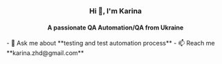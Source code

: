 <h3 align="center">Hi 👋, I'm Karina</h1>
<h4 align="center">A passionate QA Automation/QA from Ukraine</h3>
- 💬 Ask me about **testing and test automation process**
- 📫 Reach me **karina.zhd@gmail.com**
<h4 align="center">
<!--
**karusya/karusya** is a ✨ _special_ ✨ repository because its `README.md` (this file) appears on your GitHub profile.

Here are some ideas to get you started:

- 🔭 I’m currently working on ...
- 🌱 I’m currently learning ...
- 👯 I’m looking to collaborate on ...
- 🤔 I’m looking for help with ...
- 💬 Ask me about ...
- 📫 How to reach me: ...
- 😄 Pronouns: ...
- ⚡ Fun fact: ...
-->
